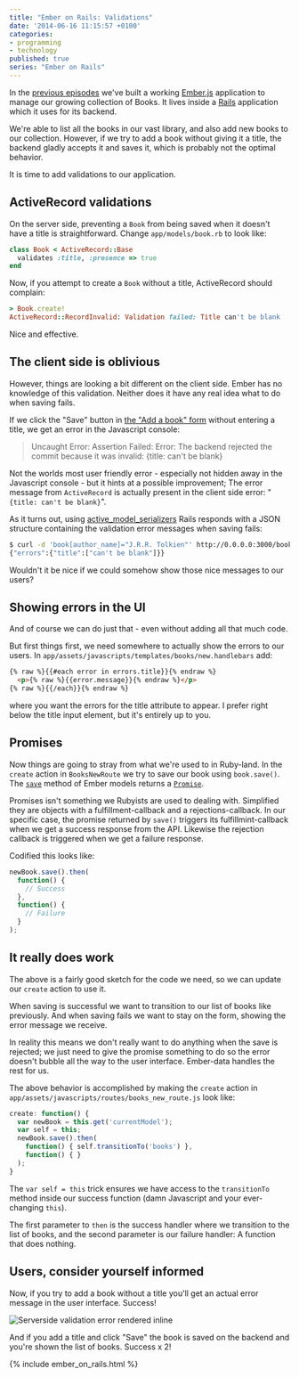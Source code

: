 ```yaml
---
title: "Ember on Rails: Validations"
date: '2014-06-16 11:15:57 +0100'
categories:
- programming
- technology
published: true
series: "Ember on Rails"
---
```


In the [previous episodes](/journal/2014/06/10/ember-on-rails-03/) we've built a working [Ember.js](http://emberjs.com) application to manage our growing collection of Books. It lives inside a [Rails](http://rubyonrails.org) application which it uses for its backend.

We're able to list all the books in our vast library, and also add new books to our collection. However, if we try to add a book without giving it a title, the backend gladly accepts it and saves it, which is probably not the optimal behavior.

It is time to add validations to our application.

<!--more-->

## ActiveRecord validations

On the server side, preventing a `Book` from being saved when it doesn't have a title is straightforward. Change `app/models/book.rb` to look like:

```ruby
class Book < ActiveRecord::Base
  validates :title, :presence => true
end
```

Now, if you attempt to create a `Book` without a title, ActiveRecord should complain:

```ruby
> Book.create!
ActiveRecord::RecordInvalid: Validation failed: Title can't be blank
```

Nice and effective.

## The client side is oblivious

However, things are looking a bit different on the client side. Ember has no knowledge of this validation. Neither does it have any real idea what to do when saving fails.

If we click the "Save" button in [the "Add a book" form](http://0.0.0.0:3000/#/books/new) without entering a title, we get an error in the Javascript console:

> Uncaught Error: Assertion Failed: Error: The backend rejected the commit because it was invalid: {title: can't be blank}

Not the worlds most user friendly error - especially not hidden away in the Javascript console - but it hints at a possible improvement; The error message from `ActiveRecord` is actually present in the client side error: "`{title: can't be blank}`".

As it turns out, using [active\_model\_serializers](https://github.com/rails-api/active_model_serializers) Rails responds with a JSON structure containing the validation error messages when saving fails:

```bash
$ curl -d 'book[author_name]="J.R.R. Tolkien"' http://0.0.0.0:3000/books
{"errors":{"title":["can't be blank"]}}
```

Wouldn't it be nice if we could somehow show those nice messages to our users?


## Showing errors in the UI

And of course we can do just that - even without adding all that much code.

But first things first, we need somewhere to actually show the errors to our users. In `app/assets/javascripts/templates/books/new.handlebars` add:

```html
{% raw %}{{#each error in errors.title}}{% endraw %}
  <p>{% raw %}{{error.message}}{% endraw %}</p>
{% raw %}{{/each}}{% endraw %}
```

where you want the errors for the title attribute to appear. I prefer right below the title input element, but it's entirely up to you.


## Promises

Now things are going to stray from what we're used to in Ruby-land. In the `create` action in `BooksNewRoute` we try to save our book using `book.save()`. The [`save`](http://emberjs.com/api/data/classes/DS.Model.html#method_save) method of Ember models returns a [`Promise`](http://emberjs.com/api/classes/Ember.RSVP.Promise.html).

Promises isn't something we Rubyists are used to dealing with. Simplified they are objects with a fulfillment-callback and a rejections-callback. In our specific case, the promise returned by `save()` triggers its fulfillmint-callback when we get a success response from the API. Likewise the rejection callback is triggered when we get a failure response.

Codified this looks like:

```javascript
newBook.save().then(
  function() {
    // Success
  },
  function() {
    // Failure
  }
);
```

## It really does work

The above is a fairly good sketch for the code we need, so we can update our `create` action to use it.

When saving is successful we want to transition to our list of books like previously. And when saving fails we want to stay on the form, showing the error message we receive.

In reality this means we don't really want to do anything when the save is rejected; we just need to give the promise something to do so the error doesn't bubble all the way to the user interface. Ember-data handles the rest for us.

The above behavior is accomplished by making the `create` action in `app/assets/javascripts/routes/books_new_route.js` look like:

```javascript
create: function() {
  var newBook = this.get('currentModel');
  var self = this;
  newBook.save().then(
    function() { self.transitionTo('books') },
    function() { }
  );
}
```

The `var self = this` trick ensures we have access to the `transitionTo` method inside our success function (damn Javascript and your ever-changing `this`).

The first parameter to `then` is the success handler where we transition to the list of books, and the second parameter is our failure handler: A function that does nothing.

## Users, consider yourself informed

Now, if you try to add a book without a title you'll get an actual error message in the user interface. Success!

![Serverside validation error rendered inline](/files/journal/ember/validation_error.png)

And if you add a title and click "Save" the book is saved on the backend and you're shown the list of books. Success x 2!


{% include ember_on_rails.html %}

